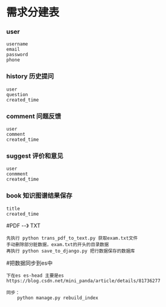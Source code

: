 # 需求分建表
### user
```
username
email
password
phone
```
### history 历史提问
```
user
question
created_time

```

### comment 问题反馈

```
user
comment
created_time

```

### suggest 评价和意见
```
user
conmment
created_time
```

### book 知识图谱结果保存

```
title
created_time

```
#PDF --》 TXT
```shell script
先执行 python trans_pdf_to_text.py 获取exam.txt文件
手动删除部分脏数据，exam.txt的开头的目录数据
再执行 python save_to_django.py 把行数据保存的数据库
```
#把数据同步到es中
```
下在es es-head 主要是es
https://blog.csdn.net/mini_panda/article/details/81736277

同步：
	python manage.py rebuild_index
```
